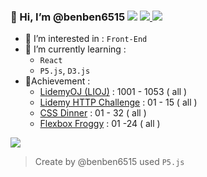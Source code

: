 ### 👋 Hi, I’m @benben6515 [![](https://img.shields.io/static/v1?label=idemy&message=[MTR05]&style=flat&branch=6.x&logo=librarything&colorA=a45&colorB=333)](https://bootcamp.lidemy.com/) [![](https://img.shields.io/static/v1?label=&message=benben6515&style=flat&branch=6.x&logo=mattermost&color=037fc6) ](https://chat.lidemy.com/lidemy/messages/@benben6515) [![](https://www.codewars.com/users/z2266109/badges/micro)](https://www.codewars.com/users/z2266109) 
- 👀 I’m interested in : `Front-End` 
- 🌱 I’m currently learning :
  - `React`
  - `P5.js`, `D3.js`
- 🚩Achievement : 
  - [LidemyOJ (LIOJ)](https://oj.lidemy.com/) : 1001 - 1053 ( all )
  - [Lidemy HTTP Challenge](https://lidemy-http-challenge.herokuapp.com/start) : 01 - 15 ( all )
  - [CSS Dinner](https://flukeout.github.io/) : 01 - 32 ( all )
  - [Flexbox Froggy](http://flexboxfroggy.com/) : 01 -24 ( all )

![](https://i.imgur.com/GrmzakT.gif)
> Create by @benben6515 used `P5.js`


<!---
benben6515/benben6515 is a ✨ special ✨ repository because its `README.md` (this file) appears on your GitHub profile.
You can click the Preview link to take a look at your changes.
--->

